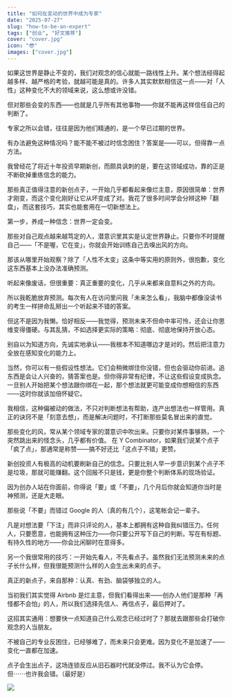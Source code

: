 ```yaml
---
title: "如何在变动的世界中成为专家"
date: "2025-07-27"
slug: "how-to-be-an-expert"
tags: ["创业", "好文推荐"]
cover: "cover.jpg"
icon: "😎"
images: ["cover.jpg"]
---
```

如果这世界是静止不变的，我们对观念的信心就能一路线性上升。某个想法经得起越多样、越严格的考验，就越可能是真的。许多人其实默默相信这一点——对「人性」这种变化不大的领域来说，这么想或许没错。



但对那些会变的东西——也就是几乎所有其他事物——你就不能再这样信任自己的判断了。



专家之所以会错，往往是因为他们精通的，是一个早已过期的世界。



有办法避免这种情况吗？能不能不被过时信念困住？答案是——可以，但得靠一点方法。



我曾经花了将近十年投资早期新创，而颇具讽刺的是，要在这领域成功，靠的正是不断砍掉重练信念的能力。



那些真正值得注意的新创点子，一开始几乎都看起来像烂主意，原因很简单：世界才刚变，而这个变化刚好让它从坏变成了对。我花了很多时间学会分辨这种「翻盘」，而这套技巧，其实也能套用在一切新想法上。



第一步，养成一种信念：世界一定会变。



那些对自己观点越来越笃定的人，潜意识里其实是认定世界静止。只要你不时提醒自己——「不是喔，它在变」，你就会开始训练自己去嗅出风的方向。



那该从哪里开始观察？除了「人性不太变」这条中等实用的原则外，很抱歉，变化这东西基本上没办法准确预测。



听起来像废话，但很重要：真正重要的变化，几乎从来都来自意料之外的方向。



所以我乾脆放弃预测。每次有人在访问里问我「未来怎么看」，我脑中都像没读书的考生一样拼命乱掰出一个听起来不错的答案。



但这不是因为我懒。恰好相反——我觉得，预测未来不但命中率可怜，还会让你思维变得僵硬。与其乱猜，不如选择更实际的策略：彻底、彻底地保持开放心态。



别自以为知道方向，先诚实地承认——我根本不知道哪边才是对的。然后把注意力全放在感知变化的能力上。



当然，你可以有一些假设性想法。它们会稍微绑住你没错，但也会驱动你前进。追东西是会让人兴奋的，猜答案也是。但你得非常有纪律，不让这些假设变成执念。
一旦别人开始把某个想法跟你绑在一起，那个想法就更可能变成你想相信的东西——这时你就该加倍怀疑它。



我相信，这种偏被动的做法，不只对判断想法有帮助，连产出想法也一样管用。真正的诀窍不是「刻意去想」，而是解决问题时，不打断那些莫名冒出来的直觉。



那些变化的风，常从某个领域专家的潜意识中吹出来。只要你对某件事够熟，一个突然跳出来的怪念头，几乎都有价值。
在 Y Combinator，如果我们说某个点子「疯了点」，那通常是称赞——搞不好还比「这点子不错」更赞。



新创投资人有极高的动机要刷新自己的信念。只要比别人早一步意识到某个点子不是垃圾，那就可能赚翻。这个回报不只是钱，更是你整个判断体系的现场验证。



因为创办人站在你面前，你得说「要」或「不要」，几个月后你就会知道你当时是神预测，还是大走眼。



那些说「不要」而错过 Google 的人（真的有几个），这笔帐会记一辈子。



凡是对想法要「下注」而非只评论的人，基本上都拥有这种自我纠错压力。任何人，只要愿意，也能拥有这种压力——你只要公开写下自己的判断。写在有标题、有持久性的地方——你会比闲聊时在意得多。



另一个我很常用的技巧：一开始先看人，不先看点子。虽然我们无法预测未来的点子长什么样，但我很能预测什么样的人会生出未来的点子。



真正的新点子，来自那种：认真、有劲、脑袋够独立的人。



当初我们其实觉得 Airbnb 是烂主意，但我们看得出来——创办人他们是那种「再怪都不会怕」的人，所以我们选择先信人、再信点子，最后押对了。



这招其实通用：想要快一点知道自己什么观念已经过时了？那就去跟那些会打破你观念的人当朋友。



不被自己的专业反困住，已经够难了，而未来只会更难。因为变化不是加速了——变化一直都在加速。



点子会生出点子，这场连锁反应从旧石器时代就没停过。我不认为它会停。
但⋯⋯也许我会错。（最好是）




![](https://prod-files-secure.s3.us-west-2.amazonaws.com/112d0858-5090-4d34-a606-b75eb8d65fd2/46476355-9cf3-4e99-9b7a-3531bc426380/1000202064.png?X-Amz-Algorithm=AWS4-HMAC-SHA256&X-Amz-Content-Sha256=UNSIGNED-PAYLOAD&X-Amz-Credential=ASIAZI2LB4667RW5H6PN%2F20250912%2Fus-west-2%2Fs3%2Faws4_request&X-Amz-Date=20250912T111022Z&X-Amz-Expires=3600&X-Amz-Security-Token=IQoJb3JpZ2luX2VjELL%2F%2F%2F%2F%2F%2F%2F%2F%2F%2FwEaCXVzLXdlc3QtMiJHMEUCIDzF8u2eRdDIlDK4j%2BwB6JpE%2BYLNmmp0buhIq2FbaNijAiEAvEW0QvGOxYKBEOLf1KHNQqrunDgNrllORSS8nR5he3Mq%2FwMIKxAAGgw2Mzc0MjMxODM4MDUiDFP%2FlraJN3ZEP%2FNP%2FSrcAy0jtRe5Puv%2B52ZO7EGTnZ3ZXwofIOq5CwY7rT%2F9kjo%2BioJdJv6ruEWv9prO9k9TBYApQ4GSw6exk7WHHr9DHB7AAnu9rYrV9hiqF%2BeLNdBw%2FJgapHls1VIC9QPqrU6HrkKjXWzYvlP%2BH1iB9OK1tJjGIO8XvLw1hDJlaXtH2Lt%2FpV7LzdOFyLoBYvFcvqNKQJ6A4TUlt22fBrwe6PNb%2Bo6ly9mU6QSB43W85%2BojxHcsOXBYfy8tHaYHuCuFy5qttG88Acr6C7rqBwD8Uepzzr1ty2cZwpgLc7lwNfxKvpBXl6EaT9pSuGHGjZ2CdMGMCgYlNthUZcbXxGTSiNSOJD6KsU4PVwQlxvaXLAYtKk9qufwy%2FB%2FpaBqxKV8vjLDQHA2IMeo6blEodcO7Q25qaXazU3G52LdyW3yJobsYJdo4P1BI0CjdAS%2BXRp1cUN2RpwaYutevM0YAjKZWZrHv4cISP1M9S53YteE0uemojwMM%2Bjt0B2kNo2uhyZ3%2BMvJ%2BCJB8LNsS94wn6rZbv0nPI8SIBFxeF6XtRQmbVkCLfghg%2BpCZ%2B39Z4GyA%2F2gj39%2Bl4sqPew4pG4m3MCcKbaTa3aA7wR2kASJ6JM2JJUxwxdl6cqVynPXwIT4Sw1hEMPXlj8YGOqUB0PmseNVHQ50l1I7B9PDm%2FfH7CROtvdwZJE%2Fn6djE6WSPT0VOdt2g3Sbor4OnOofQWdXKGKPkey85B4iXH8r%2BX8U%2BEePX8e5c3wHNpfAnNElwBNM5Z0hiw8uPDwwZppKknQK2n%2B54Kmr6gt9LxOFKR9ZyJxzQgCXbgCkeJI10ajkCH1%2BVTcRxMHybOMmn7yLUZf4McZqC9IxbHVBU%2BAoNYN2wgXgP&X-Amz-Signature=5f19cf696592f58566378383c07ecaa6ef2aadb25f366d6fd6a8bc633b0b67a5&X-Amz-SignedHeaders=host&x-amz-checksum-mode=ENABLED&x-id=GetObject)

